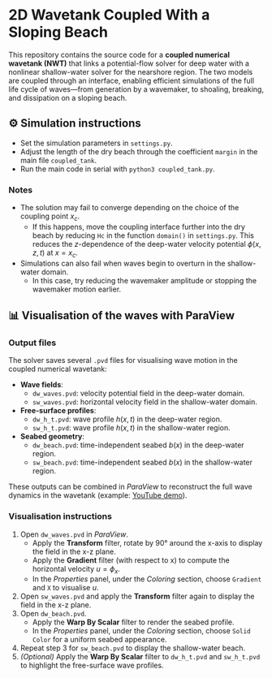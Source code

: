 # 2D Wavetank Coupled With a Sloping Beach
This repository contains the source code for a **coupled numerical wavetank (NWT)** that links a potential-flow solver for deep water with a nonlinear shallow-water solver for the nearshore region. The two models are coupled through an interface, enabling efficient simulations of the full life cycle of waves—from generation by a wavemaker, to shoaling, breaking, and dissipation on a sloping beach.

## ⚙️ Simulation instructions
- Set the simulation parameters in `settings.py`.
- Adjust the length of the dry beach through the coefficient `margin` in the main file `coupled_tank`.
- Run the main code in serial with `python3 coupled_tank.py`.

### Notes 
- The solution may fail to converge depending on the choice of the coupling point $x_c$.
  - If this happens, move the coupling interface further into the dry beach by reducing `Hc` in the function `domain()` in `settings.py`. This reduces the $z$-dependence of the deep-water velocity potential $\phi(x,z,t)$ at $x=x_c$.
- Simulations can also fail when waves begin to overturn in the shallow-water domain.
  - In this case, try reducing the wavemaker amplitude or stopping the wavemaker motion earlier.

## 📊 Visualisation of the waves with ParaView  

### Output files  
The solver saves several `.pvd` files for visualising wave motion in the coupled numerical wavetank:  
- **Wave fields**:  
  - `dw_waves.pvd`: velocity potential field in the deep-water domain.  
  - `sw_waves.pvd`: horizontal velocity field in the shallow-water domain.  
- **Free-surface profiles**:  
  - `dw_h_t.pvd`: wave profile $h(x,t)$ in the deep-water region.  
  - `sw_h_t.pvd`: wave profile $h(x,t)$ in the shallow-water region.  
- **Seabed geometry**:  
  - `dw_beach.pvd`: time-independent seabed $b(x)$ in the deep-water region.  
  - `sw_beach.pvd`: time-independent seabed $b(x)$ in the shallow-water region.

These outputs can be combined in *ParaView* to reconstruct the full wave dynamics in the wavetank (example: [YouTube demo](https://www.youtube.com/watch?v=HFw2ayh2oXk)).  

### Visualisation instructions  
1. Open `dw_waves.pvd` in *ParaView*.  
   - Apply the **Transform** filter, rotate by 90° around the x-axis to display the field in the x-z plane.  
   - Apply the **Gradient** filter (with respect to x) to compute the horizontal velocity $u = \phi_x$.  
   - In the *Properties* panel, under the *Coloring* section, choose `Gradient` and `X` to visualise $u$.  
2. Open `sw_waves.pvd` and apply the **Transform** filter again to display the field in the x-z plane.  
3. Open `dw_beach.pvd`.  
   - Apply the **Warp By Scalar** filter to render the seabed profile.  
   - In the *Properties* panel, under the *Coloring* section, choose `Solid Color` for a uniform seabed appearance.  
4. Repeat step 3 for `sw_beach.pvd` to display the shallow-water beach.  
5. *(Optional)* Apply the **Warp By Scalar** filter to `dw_h_t.pvd` and `sw_h_t.pvd` to highlight the free-surface wave profiles.  



